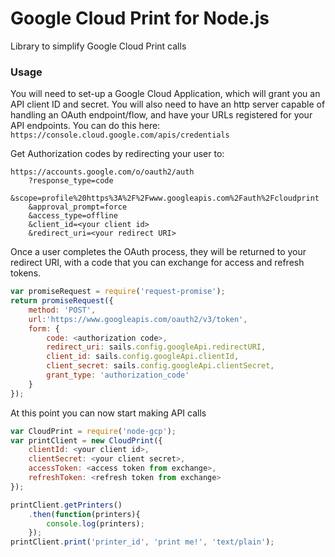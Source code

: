 # Google Cloud Print for Node.js
Library to simplify Google Cloud Print calls

### Usage

You will need to set-up a Google Cloud Application, which will grant you an API client ID
and secret. You will also need to have an http server capable of handling an OAuth endpoint/flow, 
and have your URLs registered for your API endpoints. You can do this here:
`https://console.cloud.google.com/apis/credentials`

Get Authorization codes by redirecting your user to:
```
https://accounts.google.com/o/oauth2/auth
	?response_type=code
	&scope=profile%20https%3A%2F%2Fwww.googleapis.com%2Fauth%2Fcloudprint
	&approval_prompt=force
	&access_type=offline
	&client_id=<your client id>
	&redirect_uri=<your redirect URI>
```

Once a user completes the OAuth process, they will be returned to your redirect URI,
with a code that you can exchange for access and refresh tokens.
```javascript
var promiseRequest = require('request-promise');
return promiseRequest({
	method: 'POST',
	url:'https://www.googleapis.com/oauth2/v3/token',
	form: {
		code: <authorization code>,
		redirect_uri: sails.config.googleApi.redirectURI,
		client_id: sails.config.googleApi.clientId,
		client_secret: sails.config.googleApi.clientSecret,
		grant_type: 'authorization_code'
	}
});
```
At this point you can now start making API calls
```javascript
var CloudPrint = require('node-gcp');
var printClient = new CloudPrint({
	clientId: <your client id>,
	clientSecret: <your client secret>,
	accessToken: <access token from exchange>,
	refreshToken: <refresh token from exchange>
});

printClient.getPrinters()
	.then(function(printers){
	 	console.log(printers);
	});
printClient.print('printer_id', 'print me!', 'text/plain');
```
